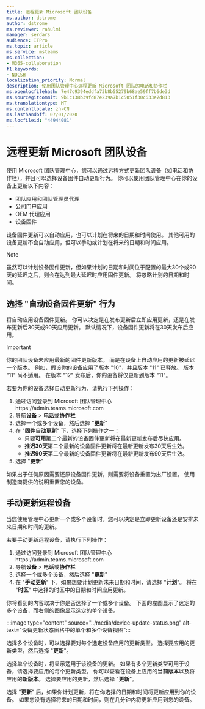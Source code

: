 ```yaml
---
title: 远程更新 Microsoft 团队设备
ms.author: dstrome
author: dstrome
ms.reviewer: rahulmi
manager: serdars
audience: ITPro
ms.topic: article
ms.service: msteams
ms.collection:
- M365-collaboration
f1.keywords:
- NOCSH
localization_priority: Normal
description: 使用团队管理中心远程更新 Microsoft 团队的电话和协作栏
ms.openlocfilehash: 7e47c9394eddfa73b8b55279b68ae59ff7b6de3d
ms.sourcegitcommit: 9b1c138b39fd87e239a7b1c5051f30c633e7d813
ms.translationtype: MT
ms.contentlocale: zh-CN
ms.lasthandoff: 07/01/2020
ms.locfileid: "44944081"
---
```

# <a name="update-microsoft-teams-devices-remotely"></a>远程更新 Microsoft 团队设备

使用 Microsoft 团队管理中心，您可以通过远程方式更新团队设备（如电话和协作栏），并且可以选择设备固件自动更新行为。 你可以使用团队管理中心在你的设备上更新以下内容：

- 团队应用和团队管理员代理
- 公司门户应用
- OEM 代理应用
- 设备固件

设备固件更新可以自动应用，也可以计划在将来的日期和时间使用。 其他可用的设备更新不会自动应用，但可以手动或计划在将来的日期和时间应用。

> [!NOTE]
> 虽然可以计划设备固件更新，但如果计划的日期和时间位于配置的最大30个或90天的延迟之后，则会在达到最大延迟时应用固件更新。 将忽略计划的日期和时间。

## <a name="choose-automatic-device-firmware-update-behavior"></a>选择 "自动设备固件更新" 行为

将自动应用设备固件更新。 你可以决定是在发布更新后立即应用更新，还是在发布更新后30天或90天应用更新。 默认情况下，设备固件更新将在30天发布后应用。

> [!IMPORTANT]
> 你的团队设备未应用最新的固件更新版本。 而是在设备上自动应用的更新被延迟一个版本。 例如，假设你的设备应用了版本 "10"，并且版本 "11" 已释放。 版本 "11" 尚不适用。 在版本 "12" 发布后，你的设备将仅更新到版本 "11"。

若要为你的设备选择自动更新行为，请执行下列操作：

1. 通过访问登录到 Microsoft 团队管理中心https://admin.teams.microsoft.com
2. 导航**设备**  >  **电话**或**协作栏**
3. 选择一个或多个设备，然后选择 "**更新**"
4. 在 "**固件自动更新**" 下，选择下列操作之一：
    - 只要**可用**第二个最新的设备固件更新将在最新更新发布后尽快应用。
    - **推迟30天**第二个最新的设备固件更新将在最新更新发布30天后生效。
    - **推迟90天**第二个最新的设备固件更新将在最新更新发布90天后生效。
5. 选择 "**更新**"

如果出于任何原因需要还原设备固件更新，则需要将设备重置为出厂设置。 使用制造商提供的说明重置您的设备。  

## <a name="manually-update-remote-devices"></a>手动更新远程设备

当您使用管理中心更新一个或多个设备时，您可以决定是立即更新设备还是安排未来日期和时间的更新。

若要手动更新远程设备，请执行下列操作：

1. 通过访问登录到 Microsoft 团队管理中心https://admin.teams.microsoft.com
2. 导航**设备**  >  **电话**或**协作栏**
3. 选择一个或多个设备，然后选择 "**更新**"
4. 在 "**手动更新**" 下，如果想要计划更新未来日期和时间，请选择 "**计划**"。 将在 "**时区**" 中选择的时区中的日期和时间应用更新。

你将看到的内容取决于你是否选择了一个或多个设备。 下面的左图显示了选定的多个设备，而右侧的图像显示选定的单个设备。

:::image type="content" source="../media/device-update-status.png" alt-text="设备更新状态窗格中的单个和多个设备视图":::

选择多个设备时，可以选择要对每个选定设备应用的更新类型。 选择要应用的更新类型，然后选择 "**更新**"。

选择单个设备时，将显示适用于该设备的更新。 如果有多个更新类型可用于设备，请选择要应用的每个更新类型。 你可以查看在设备上应用的**当前版本**以及将应用的**新版本**。 选择要应用的更新，然后选择 "**更新**"。

选择 "**更新**" 后，如果你计划更新，将在你选择的日期和时间将更新应用到你的设备。 如果您没有选择将来的日期和时间，则在几分钟内将更新应用到您的设备。
